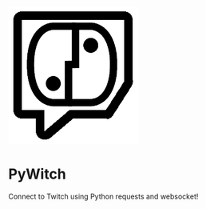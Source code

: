 ![PyWitch](logo/pywitch_logo.png)

# PyWitch
Connect to Twitch using Python requests and websocket!
